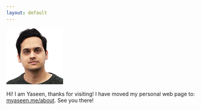 ```yaml
---
layout: default
---
```


<img class="profile-picture" src="yaseen-mug-20200115-150x150.png">

Hi! I am Yaseen, thanks for visiting! 
I have moved my personal web page to: [myaseen.me/about](http://www.myaseen.me/about).
See you there!
